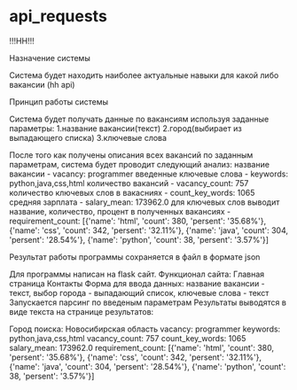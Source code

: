 # api_requests
!!!HH!!!

Назначение системы

Система будет находить наиболее актуальные навыки для какой либо вакансии (hh api)

Принцип работы системы

Система будет получать данные по вакансиям используя заданные параметры:
1.название вакансии(текст)
2.город(выбирает из выпадающего списка)
3.ключевые слова

После того как получены описания всех вакансий по заданным параметрам, система будет проводит следующий анализ:
название вакансии - vacancy: programmer
введенные ключевые слова - keywords: python,java,css,html
количество вакансий - vacancy_count: 757
количество ключевых слов в вакасниях - count_key_words: 1065
средняя зарплата - salary_mean: 173962.0
для ключевых слов выводит название, количество, процент в полученных вакансиях - requirement_count: [{'name': 'html', 'count': 380, 'persent': '35.68%'}, {'name': 'css', 'count': 342, 'persent': '32.11%'}, {'name': 'java', 'count': 304, 'persent': '28.54%'}, {'name': 'python', 'count': 38, 'persent': '3.57%'}]

Результат работы программы сохраняется в файл в формате json

Для программы написан на flask сайт. Функционал сайта:
Главная страница
Контакты
Форма для ввода данных: название вакансии - текст, выбор города - выпадающий список, ключевые слова - текст
Запускается парсинг по введеным параметрам
Результаты выводятся в виде текста на странице результатов:

Город поиска: Новосибирская область
vacancy: programmer
keywords: python,java,css,html
vacancy_count: 757
count_key_words: 1065
salary_mean: 173962.0
requirement_count: [{'name': 'html', 'count': 380, 'persent': '35.68%'}, {'name': 'css', 'count': 342, 'persent': '32.11%'}, {'name': 'java', 'count': 304, 'persent': '28.54%'}, {'name': 'python', 'count': 38, 'persent': '3.57%'}]
